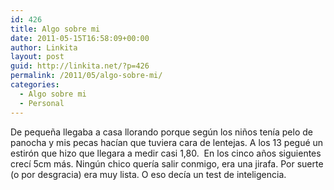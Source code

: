```yaml
---
id: 426
title: Algo sobre mi
date: 2011-05-15T16:58:09+00:00
author: Linkita
layout: post
guid: http://linkita.net/?p=426
permalink: /2011/05/algo-sobre-mi/
categories:
  - Algo sobre mi
  - Personal
---
```

De pequeña llegaba a casa llorando porque según los niños tenía pelo de panocha y mis pecas hacían que tuviera cara de lentejas. A los 13 pegué un estirón que hizo que llegara a medir casi 1,80.  En los cinco años siguientes crecí 5cm más. Ningún chico quería salir conmigo, era una jirafa. Por suerte (o por desgracia) era muy lista. O eso decía un test de inteligencia.